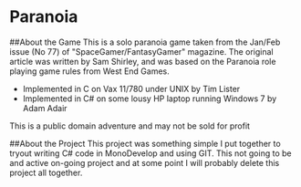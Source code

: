 # Paranoia

##About the Game
This is a solo paranoia game taken from the Jan/Feb issue (No 77) of "SpaceGamer/FantasyGamer" magazine. The original article was written by Sam Shirley, and was based on the Paranoia role playing game rules from West End Games.

* Implemented in C on Vax 11/780 under UNIX by Tim Lister
* Implemented in C# on some lousy HP laptop running Windows 7 by Adam Adair

This is a public domain adventure and may not be sold for profit 

##About the Project
This project was something simple I put together to tryout writing C# code in MonoDevelop and using GIT. This not going to be and active on-going project and at some point I will probably delete this project all together. 
